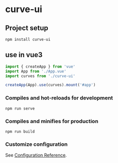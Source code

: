 # curve-ui

## Project setup
```
npm install curve-ui
```

## use in vue3
```js
import { createApp } from 'vue'
import App from './App.vue'
import curves from './curve-ui'

createApp(App).use(curves).mount('#app')
```

### Compiles and hot-reloads for development
```
npm run serve
```

### Compiles and minifies for production
```
npm run build
```

### Customize configuration
See [Configuration Reference](https://cli.vuejs.org/config/).

